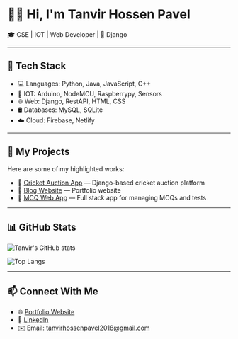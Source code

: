 # 👨‍🎓 Hi, I'm Tanvir Hossen Pavel

🎓 CSE | IOT | Web Developer | 🐍 Django

---

## 🔧 Tech Stack
- 💻 Languages: Python, Java, JavaScript, C++
- 🛜 IOT: Arduino, NodeMCU, Raspberrypy, Sensors
- 🌐 Web: Django, RestAPI, HTML, CSS
- 🛢️ Databases: MySQL, SQLite
- ☁️ Cloud: Firebase, Netlify

---

## 🧩 My Projects
Here are some of my highlighted works:

- 🔗 [Cricket Auction App](https://github.com/THPavellpu/Cricket-Auction-Application) — Django-based cricket auction platform
- 🔗 [Blog Website](https://github.com/THPavellpu/Portfolio.git) — Portfolio website
- 🔗 [MCQ Web App](https://github.com/your-mcq-repo) — Full stack app for managing MCQs and tests

---

## 📊 GitHub Stats
![Tanvir's GitHub stats](https://github-readme-stats.vercel.app/api?username=THPavellpu&show_icons=true&theme=tokyonight)

![Top Langs](https://github-readme-stats.vercel.app/api/top-langs/?username=THPavellpu&layout=compact&theme=tokyonight)

---

## 📫 Connect With Me
- 🌐 [Portfolio Website](http://tinyurl.com/rasduinopy)
- 💼 [LinkedIn](www.linkedin.com/in/tanvir-pavel)
- ✉️ Email: tanvirhossenpavel2018@gmail.com
